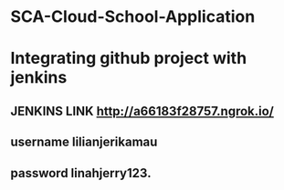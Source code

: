 # SCA-Cloud-School-Application
# Integrating github project with jenkins



## JENKINS LINK http://a66183f28757.ngrok.io/
## username lilianjerikamau
## password linahjerry123.
